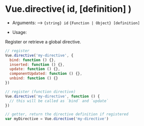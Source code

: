 # Vue.directive( id, [definition] )

* Arguments:
-->
    `{string} id`
    `{Function | Object} [definition]`

* Usage:

Register or retrieve a global directive.

```js
// register
Vue.directive('my-directive', {
  bind: function () {},
  inserted: function () {},
  update: function () {},
  componentUpdated: function () {},
  unbind: function () {}
})

// register (function directive)
Vue.directive('my-directive', function () {
  // this will be called as `bind` and `update`
})

// getter, return the directive definition if registered
var myDirective = Vue.directive('my-directive')
```
